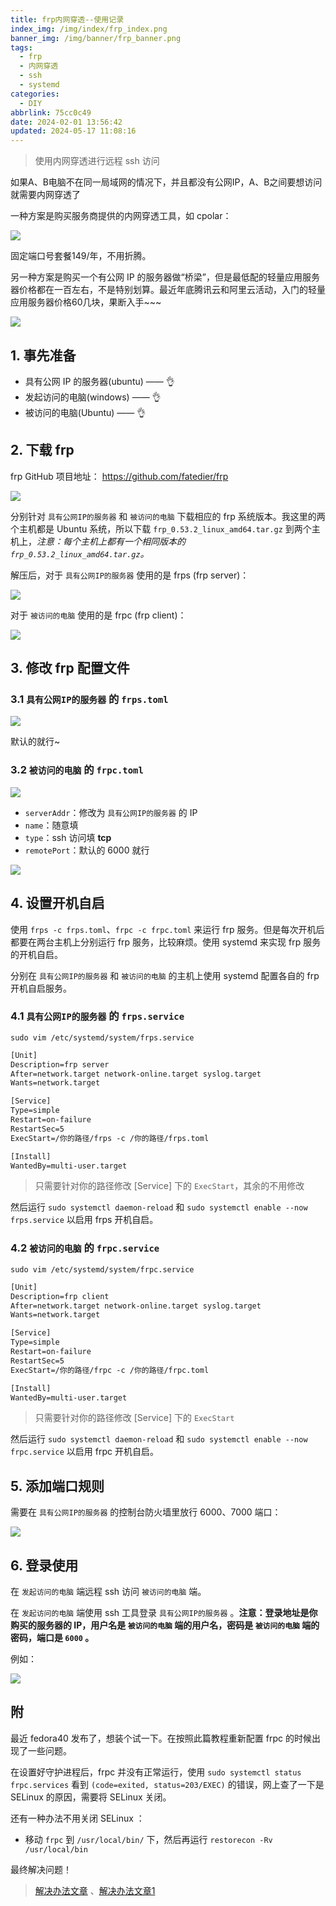```yaml
---
title: frp内网穿透--使用记录
index_img: /img/index/frp_index.png
banner_img: /img/banner/frp_banner.png
tags:
  - frp
  - 内网穿透
  - ssh
  - systemd
categories:
  - DIY
abbrlink: 75cc0c49
date: 2024-02-01 13:56:42
updated: 2024-05-17 11:08:16
---
```


> 使用内网穿透进行远程 ssh 访问

如果A、B电脑不在同一局域网的情况下，并且都没有公网IP，A、B之间要想访问就需要内网穿透了

一种方案是购买服务商提供的内网穿透工具，如 cpolar：

![](3c199aac7cbfd9da40b7b055fc837520_MD5.jpeg)

固定端口号套餐149/年，不用折腾。

另一种方案是购买一个有公网 IP 的服务器做“桥梁”，但是最低配的轻量应用服务器价格都在一百左右，不是特别划算。最近年底腾讯云和阿里云活动，入门的轻量应用服务器价格60几块，果断入手~~~

![](114f2d6e1fe7bfce68d305524913e43c_MD5.jpeg)

## 1. 事先准备

- 具有公网 IP 的服务器(ubuntu) —— 👌
- 发起访问的电脑(windows) —— 👌
- 被访问的电脑(Ubuntu) —— 👌

## 2. 下载 frp

frp GitHub 项目地址： https://github.com/fatedier/frp

![](833eaec4fe82ab68b6b75e32e30e49ea_MD5.jpeg)

分别针对 `具有公网IP的服务器` 和 `被访问的电脑` 下载相应的 frp 系统版本。我这里的两个主机都是 Ubuntu 系统，所以下载 `frp_0.53.2_linux_amd64.tar.gz` 到两个主机上，*注意：每个主机上都有一个相同版本的 `frp_0.53.2_linux_amd64.tar.gz`。*

解压后，对于 `具有公网IP的服务器` 使用的是 frps (frp server)：

![](5ee686c92f4042c799cc21d7b58e6761_MD5.jpeg)

对于 `被访问的电脑` 使用的是 frpc (frp client)：

![](6ab1a7e48358d10033cd8c100bee4dbb_MD5.jpeg)

## 3. 修改 frp 配置文件

### 3.1 `具有公网IP的服务器` 的 `frps.toml`

![](afd713590a8abd299f012d8d7932c42d_MD5.jpeg)

默认的就行~

### 3.2 `被访问的电脑` 的 `frpc.toml`

![](b53fa024875ecaa01d19bbf7c1ed6e0e_MD5.jpeg)

- `serverAddr`：修改为 `具有公网IP的服务器` 的 IP
- `name`：随意填
- `type`：ssh 访问填 **tcp** 
- `remotePort`：默认的 6000 就行

![](cb48e711cc8de269bbc0f3592df21c0a_MD5.jpeg)

## 4. 设置开机自启

使用 `frps -c frps.toml`、`frpc -c frpc.toml` 来运行 frp 服务。但是每次开机后都要在两台主机上分别运行 frp 服务，比较麻烦。使用 systemd 来实现 frp 服务的开机自启。

分别在 `具有公网IP的服务器` 和 `被访问的电脑` 的主机上使用 systemd 配置各自的 frp 开机自启服务。

### 4.1 `具有公网IP的服务器` 的 `frps.service`

`sudo vim /etc/systemd/system/frps.service`

```txt
[Unit]
Description=frp server
After=network.target network-online.target syslog.target
Wants=network.target 

[Service]
Type=simple
Restart=on-failure
RestartSec=5
ExecStart=/你的路径/frps -c /你的路径/frps.toml

[Install]
WantedBy=multi-user.target
```

>只需要针对你的路径修改 \[Service\] 下的 `ExecStart`，其余的不用修改

然后运行 `sudo systemctl daemon-reload` 和 `sudo systemctl enable --now frps.service` 以启用 frps 开机自启。

### 4.2 `被访问的电脑` 的 `frpc.service`

`sudo vim /etc/systemd/system/frpc.service`

```txt
[Unit]
Description=frp client 
After=network.target network-online.target syslog.target
Wants=network.target 

[Service]
Type=simple
Restart=on-failure
RestartSec=5
ExecStart=/你的路径/frpc -c /你的路径/frpc.toml

[Install]
WantedBy=multi-user.target
```

>只需要针对你的路径修改 \[Service\] 下的 `ExecStart`

然后运行 `sudo systemctl daemon-reload` 和 `sudo systemctl enable --now frpc.service` 以启用 frpc 开机自启。

## 5. 添加端口规则

需要在 `具有公网IP的服务器` 的控制台防火墙里放行 6000、7000 端口：

![](38e6254556ea3130f974c07fc9701bbe_MD5.jpeg)

## 6. 登录使用

在 `发起访问的电脑` 端远程 ssh 访问 `被访问的电脑` 端。

在 `发起访问的电脑` 端使用 ssh 工具登录 `具有公网IP的服务器` 。**注意：登录地址是你购买的服务器的 IP，用户名是 `被访问的电脑` 端的用户名，密码是 `被访问的电脑` 端的密码，端口是 `6000` 。**

例如：

![](36ec4a0fd428863e0efeee2536b28cde_MD5.jpeg)

## 附

最近 fedora40 发布了，想装个试一下。在按照此篇教程重新配置 frpc 的时候出现了一些问题。

在设置好守护进程后，frpc 并没有正常运行，使用 `sudo systemctl status frpc.services` 看到 `(code=exited, status=203/EXEC)` 的错误，网上查了一下是 SELinux 的原因，需要将 SELinux 关闭。

还有一种办法不用关闭 SELinux ：

- 移动 `frpc` 到 `/usr/local/bin/` 下，然后再运行 `restorecon -Rv /usr/local/bin` 

最终解决问题！

> [解决办法文章](https://blog.csdn.net/FaceThePast/article/details/133793704?spm=1001.2101.3001.6661.1&utm_medium=distribute.pc_relevant_t0.none-task-blog-2%7Edefault%7ECTRLIST%7ERate-1-133793704-blog-135368044.235%5Ev43%5Epc_blog_bottom_relevance_base7&depth_1-utm_source=distribute.pc_relevant_t0.none-task-blog-2%7Edefault%7ECTRLIST%7ERate-1-133793704-blog-135368044.235%5Ev43%5Epc_blog_bottom_relevance_base7&utm_relevant_index=1) 、[解决办法文章1](https://unix.stackexchange.com/questions/664811/systemd-service-failing-with-exit-code-status-203-exec)